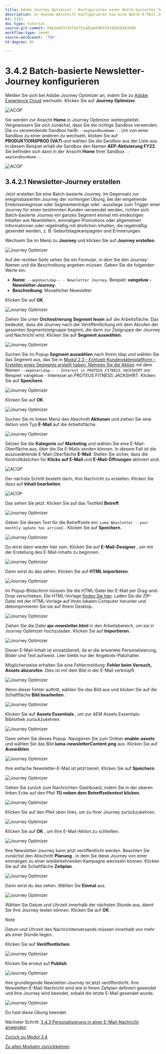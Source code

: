```yaml
---
title: Adobe Journey Optimizer - Konfigurieren einer Batch-basierten Journey
description: In diesem Abschnitt konfigurieren Sie eine Batch-E-Mail-Journey, um einen Newsletter zu versenden
kt: 5342
doc-type: tutorial
source-git-commit: 6962a0d37d375e751a05ae99b4f433b0283835d0
workflow-type: tm+mt
source-wordcount: '794'
ht-degree: 8%

---
```


# 3.4.2 Batch-basierte Newsletter-Journey konfigurieren

Melden Sie sich bei Adobe Journey Optimizer an, indem Sie zu [Adobe Experience Cloud](https://experience.adobe.com) wechseln. Klicken Sie auf **Journey Optimizer**.

![ACOP](./../../../modules/ajo-b2c/module3.2/images/acophome.png)

Sie werden zur Ansicht **Home** in Journey Optimizer weitergeleitet. Vergewissern Sie sich zunächst, dass Sie die richtige Sandbox verwenden. Die zu verwendende Sandbox heißt `--aepSandboxName--`. Um von einer Sandbox zu einer anderen zu wechseln, klicken Sie auf **PRODUKTIONSPROD (VA7)** und wählen Sie die Sandbox aus der Liste aus. In diesem Beispiel erhält die Sandbox den Namen **AEP-Aktivierung FY22**. Sie befinden sich dann in der Ansicht **Home** Ihrer Sandbox `--aepSandboxName--`.

![ACOP](./../../../modules/ajo-b2c/module3.2/images/acoptriglp.png)

## 3.4.2.1 Newsletter-Journey erstellen

Jetzt erstellen Sie eine Batch-basierte Journey. Im Gegensatz zur ereignisbasierten Journey der vorherigen Übung, bei der eingehende Erlebnisereignisse oder Segmenteinträge oder -ausstiege zum Trigger einer Journey für einen bestimmten Kunden verwendet werden, richten sich Batch-basierte Journey ein ganzes Segment einmal mit eindeutigen Inhalten wie Newslettern, einmaligen Promotions oder allgemeinen Informationen oder regelmäßig mit ähnlichen Inhalten, die regelmäßig gesendet werden, z. B. Geburtstagskampagnen und Erinnerungen.

Wechseln Sie im Menü zu **Journey** und klicken Sie auf **Journey erstellen**.

![Journey Optimizer](./images/oc43.png)

Auf der rechten Seite sehen Sie ein Formular, in dem Sie den Journey-Namen und die Beschreibung angeben müssen. Geben Sie die folgenden Werte ein:

- **Name**: `--aepUserLdap-- - Newsletter Journey`. Beispiel: **vangeluw - Newsletter-Journey**.
- **Beschreibung**: Monatlicher Newsletter

Klicken Sie auf **OK**.

![Journey Optimizer](./images/batchj2.png)

Ziehen Sie unter **Orchestrierung** **Segment lesen** auf die Arbeitsfläche. Das bedeutet, dass die Journey nach der Veröffentlichung mit dem Abrufen der gesamten Segmentzielgruppe beginnt, die dann zur Zielgruppe der Journey und Nachricht wird. Klicken Sie auf **Segment auswählen**.

![Journey Optimizer](./images/batchj3.png)

Suchen Sie im Popup **Segment auswählen** nach Ihrem ldap und wählen Sie das Segment aus, das Sie in [Modul 2.3 - Echtzeit-Kundendatenplattform - Erstellen eines Segments erstellt haben. Nehmen Sie die Aktion](./../../../modules/rtcdp-b2c/module2.3/real-time-cdp-build-a-segment-take-action.md) mit dem Namen `--aepUserLdap-- - Interest in PROTEUS FITNESS JACKSHIRT` vor. Beispiel: vangeluw - Interesse an PROTEUS FITNESS JACKSHIRT. Klicken Sie auf **Speichern**.

![Journey Optimizer](./images/batchj5.png)

Klicken Sie auf **OK**.

![Journey Optimizer](./images/batchj6.png)

Suchen Sie im linken Menü den Abschnitt **Aktionen** und ziehen Sie eine Aktion vom Typ **E-Mail** auf die Arbeitsfläche.

![Journey Optimizer](./images/batchj7.png)

Setzen Sie die **Kategorie** auf **Marketing** und wählen Sie eine E-Mail-Oberfläche aus, über die Sie E-Mails senden können. In diesem Fall ist die auszuwählende E-Mail-Oberfläche **E-Mail**. Stellen Sie sicher, dass die Kontrollkästchen für **Klicks auf E-Mail** und **E-Mail-Öffnungen** aktiviert sind.

![ACOP](./images/journeyactions1eee.png)

Der nächste Schritt besteht darin, Ihre Nachricht zu erstellen. Klicken Sie dazu auf **Inhalt bearbeiten**.

![ACOP](./images/journeyactions2.png)

Das sehen Sie jetzt. Klicken Sie auf das Textfeld **Betreff**.

![Journey Optimizer](./images/batch4.png)

Geben Sie diesen Text für die Betreffzeile ein: `Luma Newsletter - your monthly update has arrived.`. Klicken Sie auf **Speichern**.

![Journey Optimizer](./images/batch5.png)

Du wirst dann wieder hier sein. Klicken Sie auf **E-Mail-Designer** , um mit der Erstellung des E-Mail-Inhalts zu beginnen.

![Journey Optimizer](./images/batch6.png)

Dann wirst du das sehen. Klicken Sie auf **HTML importieren**.

![Journey Optimizer](./images/batch7.png)

Im Popup-Bildschirm müssen Sie die HTML-Datei der E-Mail per Drag-and-Drop verschieben. Die HTML-Vorlage [finden Sie hier](./../../../assets/html/ajo-newsletter.html.zip). Laden Sie die ZIP-Datei mit der HTML-Vorlage auf Ihren lokalen Computer herunter und dekomprimieren Sie sie auf Ihrem Desktop.

![Journey Optimizer](./images/html1.png)

Ziehen Sie die Datei **ajo-newsletter.html** in den Arbeitsbereich, um sie in Journey Optimizer hochzuladen. Klicken Sie auf **Importieren**.

![Journey Optimizer](./images/batch8.png)

Dieser E-Mail-Inhalt ist einsatzbereit, da er die erwartete Personalisierung, Bilder und Text aufweist. Leer bleibt nur der Angebots-Platzhalter.

Möglicherweise erhalten Sie eine Fehlermeldung: **Fehler beim Versuch, Assets abzurufen**. Dies ist mit dem Bild in der E-Mail verknüpft.

![Journey Optimizer](./images/errorfetch.png)

Wenn dieser Fehler auftritt, wählen Sie das Bild aus und klicken Sie auf die Schaltfläche **Bild bearbeiten** .

![Journey Optimizer](./images/errorfetch1.png)

Klicken Sie auf **Assets Essentials** , um zur AEM Assets Essentials-Bibliothek zurückzukehren.

![Journey Optimizer](./images/errorfetch2.png)

Dann sehen Sie dieses Popup. Navigieren Sie zum Ordner **enable-assets** und wählen Sie das Bild **luma-newsletterContent.png** aus. Klicken Sie auf **Auswählen**.

![Journey Optimizer](./images/errorfetch3.png)

Ihre einfache Newsletter-E-Mail ist jetzt bereit. Klicken Sie auf **Speichern**.

![Journey Optimizer](./images/ready.png)

Gehen Sie zurück zum Nachrichten-Dashboard, indem Sie in der oberen linken Ecke auf den Pfeil **11} neben dem Betreffzeilentext klicken.**

![Journey Optimizer](./images/batch9.png)

Klicken Sie auf den Pfeil oben links, um zu Ihrer Journey zurückzukehren.

![Journey Optimizer](./images/oc79aeee.png)

Klicken Sie auf **OK** , um Ihre E-Mail-Aktion zu schließen.

![Journey Optimizer](./images/oc79beee.png)

Ihre Newsletter-Journey kann jetzt veröffentlicht werden. Beachten Sie zunächst den Abschnitt **Planung** , in dem Sie diese Journey von einer einmaligen zu einer wiederkehrenden Kampagne wechseln können. Klicken Sie auf die Schaltfläche **Zeitplan** .

![Journey Optimizer](./images/batchj12.png)

Dann wirst du das sehen. Wählen Sie **Einmal** aus.

![Journey Optimizer](./images/sch1.png)

Wählen Sie Datum und Uhrzeit innerhalb der nächsten Stunde aus, damit Sie Ihre Journey testen können. Klicken Sie auf **OK**.

>[!NOTE]
>
>Datum und Uhrzeit des Nachrichtenversands müssen innerhalb von mehr als einer Stunde liegen.

Klicken Sie auf **Veröffentlichen**.

![Journey Optimizer](./images/batchj13.png)

Klicken Sie erneut auf **Publish**.

![Journey Optimizer](./images/batchj14.png)

Ihre grundlegende Newsletter-Journey ist jetzt veröffentlicht. Ihre Newsletter-E-Mail-Nachricht wird wie in Ihrem Zeitplan definiert gesendet und Ihre Journey wird beendet, sobald die letzte E-Mail gesendet wurde.

![Journey Optimizer](./images/batchj14eee.png)

Du hast diese Übung beendet.

Nächster Schritt: [3.4.3 Personalisierung in einer E-Mail-Nachricht anwenden](./ex3.md)

[Zurück zu Modul 3.4](./journeyoptimizer.md)

[Zu allen Modulen zurückkehren](../../../overview.md)
